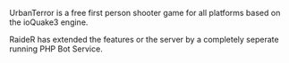 UrbanTerror is a free first person shooter game for all platforms based on the ioQuake3 engine.

RaideR has extended the features or the server by a completely seperate running PHP Bot Service.